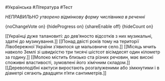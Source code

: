 #Українська #Література #Тест

*НЕПРАВИЛЬНО утворено відмінкову форму числівника в реченні*

{noChangeVote on}
{hideProgress on}
{shareEnable off}
{hideCount on}

[[Українці дуже талановиті: до дев’яносто відсотків з них музикальні, здатні до музикування.]]
[[Понад двісті років тому на території Лівобережної України з’явилося це мальовниче село.]]
[[Місяць мчить навколо Землі зі швидкістю три тисячі шістсот вісімдесят один кілометр за годину.]]
[[Молоко містить близько ста різних речовин, має високі споживні властивості, зумовлені його хімічним складом.]]
[[Деревоподібні кактуси виростають розгалуженими або зімкнутими і в діаметрі сягають двадцяти п’яти сантиметрів.]]
